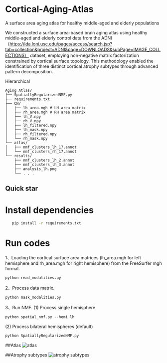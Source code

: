 # Cortical-Aging-Atlas
A surface area aging atlas for healthy middle-aged and elderly populations

We constructed a surface area-based brain aging atlas using healthy middle-aged and elderly control data from the ADNI（https://ida.loni.usc.edu/pages/access/search.jsp?tab=collection&project=ADNI&page=DOWNLOADS&subPage=IMAGE_COLLECTIONS） dataset, employing non-negative matrix factorization constrained by cortical surface topology. This methodology enabled the identification of three distinct cortical atrophy subtypes through advanced pattern decomposition.

Hierarchical
```plaintext
Aging Atlas/
├── SpatiallyRegularizedNMF.py
├── requirements.txt
├── CN/
│   ├── lh_area.mgh # LH area matrix
│   ├── rh_area.mgh # RH area matrix
│   ├── lh_V.npy
│   ├── rh_V.npy
│   ├── lh_filtered.npy
│   ├── lh_mask.npy
│   ├── rh_filtered.npy
│   └── rh_mask.npy
└── atlas/
│   ├── nmf_clusters_lh_17.annot
│   └── nmf_clusters_rh_17.annot
└── results/
    ├── nmf_clusters_lh_2.annot
    ├── nmf_clusters_lh_3.annot
    ├── analysis_lh.png
    └── . . .
```

## Quick star
# Install dependencies
```bash
   pip install -r requirements.txt
```
# Run codes

1、Loading the cortical surface area matrices (lh_area.mgh for left hemisphere and rh_area.mgh for right hemisphere) from the FreeSurfer mgh format.
```Python
python read_modalities.py
```
2、Process data matrix.
```Python
python mask_modalities.py
```
3、Run NMF.
(1) Process single hemisphere
```Python
python spatial_nmf.py --hemi lh
```
(2) Process bilateral hemispheres (default)
```Python
python SpatiallyRegularizedNMF.py
```

##Atlas
![atlas](https://github.com/user-attachments/assets/a0ca5201-914d-4f55-ba82-11629476b1d8)

##Atrophy subtypes
![atrophy subtypes](https://github.com/user-attachments/assets/0a951efa-3be1-4bf5-9667-ec57aaad2283)


